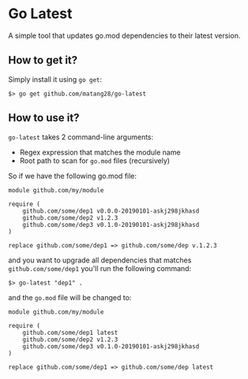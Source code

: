 # Go Latest
A simple tool that updates go.mod dependencies to their latest version.

## How to get it?
Simply install it using `go get`:
```
$> go get github.com/matang28/go-latest
```

## How to use it?
`go-latest` takes 2 command-line arguments:  
* Regex expression that matches the module name  
* Root path to scan for `go.mod` files (recursively)
 
So if we have the following go.mod file:
```
module github.com/my/module

require (
    github.com/some/dep1 v0.0.0-20190101-askj298jkhasd
    github.com/some/dep2 v1.2.3
    github.com/some/dep3 v0.1.0-20190101-askj298jkhasd
)

replace github.com/some/dep1 => github.com/some/dep v.1.2.3
```

and you want to upgrade all dependencies that matches `github.com/some/dep1` you'll run the following command:
```
$> go-latest "dep1" .
```

and the `go.mod` file will be changed to:
```
module github.com/my/module

require (
    github.com/some/dep1 latest
    github.com/some/dep2 v1.2.3
    github.com/some/dep3 v0.1.0-20190101-askj298jkhasd
)

replace github.com/some/dep1 => github.com/some/dep latest
```